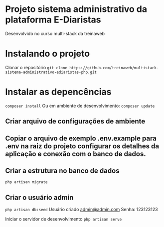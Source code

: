 # Projeto sistema administrativo da plataforma E-Diaristas
 Desenvolvido no curso multi-stack da treinaweb

# Instalando o projeto
Clonar o repositório
`git clone https://github.com/treinaweb/multistack-sistema-administrativo-ediaristas-php.git`
# Instalar as depencências
`composer install`
Ou em ambiente de desenvolvimento:
`composer update`
## Criar arquivo de configurações de ambiente
## Copiar o arquivo de exemplo .env.example para .env na raiz do projeto configurar os detalhes da aplicação e conexão com o banco de dados.

## Criar a estrutura no banco de dados
`php artisan migrate`
## Criar o usuário admin
`php artisan db:seed`
Usuário criado admin@admin.com
Senha: 123123123

Iniciar o servidor de desenvolvimento
`php artisan serve`

